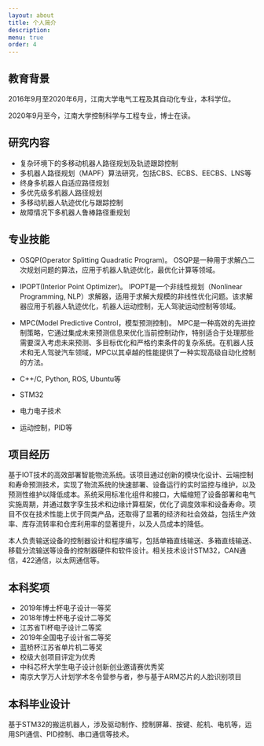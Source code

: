 ```yaml
---
layout: about
title: 个人简介
description: 
menu: true
order: 4
---
```

## 教育背景
2016年9月至2020年6月，江南大学电气工程及其自动化专业，本科学位。

2020年9月至今，江南大学控制科学与工程专业，博士在读。

## 研究内容
* 复杂环境下的多移动机器人路径规划及轨迹跟踪控制
* 多机器人路径规划（MAPF）算法研究，包括CBS、ECBS、EECBS、LNS等
* 终身多机器人自适应路径规划
* 多优先级多机器人路径规划
* 多移动机器人轨迹优化与跟踪控制
* 故障情况下多机器人鲁棒路径重规划

## 专业技能
* OSQP(Operator Splitting Quadratic Program)。
OSQP是一种用于求解凸二次规划问题的算法，应用于机器人轨迹优化，最优化计算等领域。
* IPOPT(Interior Point Optimizer)。
IPOPT是一个非线性规划（Nonlinear Programming, NLP）求解器，适用于求解大规模的非线性优化问题。该求解器应用于机器人轨迹优化，机器人运动控制，无人驾驶运动控制等领域。
* MPC(Model Predictive Control，模型预测控制)。
MPC是一种高效的先进控制策略，它通过集成未来预测信息来优化当前控制动作，特别适合于处理那些需要深入考虑未来预测、多目标优化和严格约束条件的复杂系统。在机器人技术和无人驾驶汽车领域，MPC以其卓越的性能提供了一种实现高级自动化控制的方法。

* C++/C, Python, ROS, Ubuntu等
* STM32
* 电力电子技术
* 运动控制，PID等

## 项目经历
基于IOT技术的高效部署智能物流系统。该项目通过创新的模块化设计、云端控制和寿命预测技术，实现了物流系统的快速部署、设备运行的实时监控与维护，以及预测性维护以降低成本。系统采用标准化组件和接口，大幅缩短了设备部署和电气实施周期，并通过数字孪生技术和边缘计算框架，优化了调度效率和设备寿命。项目不仅在技术性能上优于同类产品，还取得了显著的经济和社会效益，包括生产效率、库存流转率和仓库利用率的显著提升，以及人员成本的降低。

本人负责输送设备的控制器设计和程序编写，包括单箱直线输送、多箱直线输送、移载分流输送等设备的控制器硬件和软件设计。相关技术设计STM32，CAN通信，422通信，以太网通信等。

## 本科奖项
* 2019年博士杯电子设计一等奖
* 2018年博士杯电子设计二等奖
* 江苏省TI杯电子设计二等奖
* 2019年全国电子设计省二等奖
* 蓝桥杯江苏省单片机二等奖
* 校级大创项目评定为优秀
* 中科芯杯大学生电子设计创新创业邀请赛优秀奖
* 南京大学万人计划学术冬令营参与者，参与基于ARM芯片的人脸识别项目

## 本科毕业设计
基于STM32的搬运机器人，涉及驱动制作、控制屏幕、按键、舵机、电机等，运用SPI通信、PID控制、串口通信等技术。

